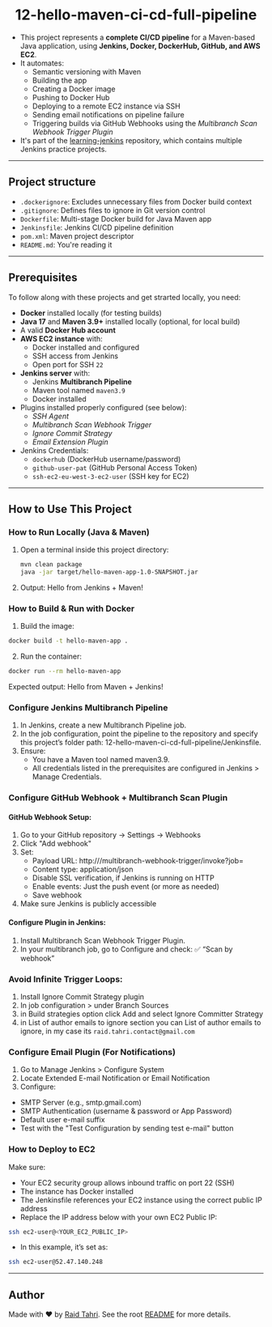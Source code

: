 <h1 align="center">12-hello-maven-ci-cd-full-pipeline</h1>

- This project represents a **complete CI/CD pipeline** for a Maven-based Java application, using **Jenkins, Docker, DockerHub, GitHub, and AWS EC2**.  
- It automates:
  - Semantic versioning with Maven
  - Building the app
  - Creating a Docker image
  - Pushing to Docker Hub
  - Deploying to a remote EC2 instance via SSH
  - Sending email notifications on pipeline failure
  - Triggering builds via GitHub Webhooks using the *Multibranch Scan Webhook Trigger Plugin*
- It's part of the [learning-jenkins](../) repository, which contains multiple Jenkins practice projects.

---

## Project structure

- `.dockerignore`: Excludes unnecessary files from Docker build context
- `.gitignore`: Defines files to ignore in Git version control
- `Dockerfile`:  Multi-stage Docker build for Java Maven app
- `Jenkinsfile`: Jenkins CI/CD pipeline definition
- `pom.xml`: Maven project descriptor
- `README.md`: You're reading it

---

## Prerequisites

To follow along with these projects and get strarted locally, you need:
- **Docker** installed locally (for testing builds)
- **Java 17** and **Maven 3.9+** installed locally (optional, for local build)
- A valid **Docker Hub account**
- **AWS EC2 instance** with:
  - Docker installed and configured
  - SSH access from Jenkins
  - Open port for SSH `22`
- **Jenkins server** with:
  - Jenkins **Multibranch Pipeline**
  - Maven tool named `maven3.9`
  - Docker installed
- Plugins installed properly configured (see below):
    - *SSH Agent*
    - *Multibranch Scan Webhook Trigger*
    - *Ignore Commit Strategy*
    - *Email Extension Plugin*
- Jenkins Credentials:
    - `dockerhub` (DockerHub username/password)
    - `github-user-pat` (GitHub Personal Access Token)
    - `ssh-ec2-eu-west-3-ec2-user` (SSH key for EC2)
---

## How to Use This Project
### How to Run Locally (Java & Maven)
1. Open a terminal inside this project directory:
   ```bash
   mvn clean package
   java -jar target/hello-maven-app-1.0-SNAPSHOT.jar
   ```
2. Output:
Hello from Jenkins + Maven!

### How to Build & Run with Docker
1. Build the image:
```bash
docker build -t hello-maven-app .
```
2. Run the container:
```bash
docker run --rm hello-maven-app
```

Expected output:
Hello from Maven + Jenkins!

### Configure Jenkins Multibranch Pipeline
1. In Jenkins, create a new Multibranch Pipeline job.
2. In the job configuration, point the pipeline to the repository and specify this project’s folder path:
12-hello-maven-ci-cd-full-pipeline/Jenkinsfile.
3. Ensure:
   - You have a Maven tool named maven3.9.
   - All credentials listed in the prerequisites are configured in Jenkins > Manage Credentials.

### Configure GitHub Webhook + Multibranch Scan Plugin
#### GitHub Webhook Setup:
1. Go to your GitHub repository → Settings → Webhooks
2. Click "Add webhook"
3. Set:
   - Payload URL: http://<your-jenkins-domain>/multibranch-webhook-trigger/invoke?job=<your-multibranch-job-name>
   - Content type: application/json
   - Disable SSL verification, if Jenkins is running on HTTP
   - Enable events: Just the push event (or more as needed)
   - Save webhook
4. Make sure Jenkins is publicly accessible
#### Configure Plugin in Jenkins:
1. Install Multibranch Scan Webhook Trigger Plugin.
2. In your multibranch job, go to Configure and check: ✅ “Scan by webhook”
### Avoid Infinite Trigger Loops:
1. Install Ignore Commit Strategy plugin
2. In job configuration > under Branch Sources
3. in Build strategies option click Add and select Ignore Committer Strategy
4. in List of author emails to ignore section you can List of author emails to ignore, in my case its `raid.tahri.contact@gmail.com`
### Configure Email Plugin (For Notifications)
1. Go to Manage Jenkins > Configure System
2. Locate Extended E-mail Notification or Email Notification
3. Configure:
  - SMTP Server (e.g., smtp.gmail.com)
  - SMTP Authentication (username & password or App Password)
  - Default user e-mail suffix
  - Test with the "Test Configuration by sending test e-mail" button
### How to Deploy to EC2
Make sure:
 - Your EC2 security group allows inbound traffic on port 22 (SSH)
 - The instance has Docker installed
 - The Jenkinsfile references your EC2 instance using the correct public IP address
 - Replace the IP address below with your own EC2 Public IP:
```bash
ssh ec2-user@<YOUR_EC2_PUBLIC_IP>
```
 - In this example, it’s set as:
```bash
ssh ec2-user@52.47.140.248
```

---

## Author

Made with ❤️ by [Raid Tahri](https://github.com/raidtahri).
See the root [README](../README.md#author) for more details.
